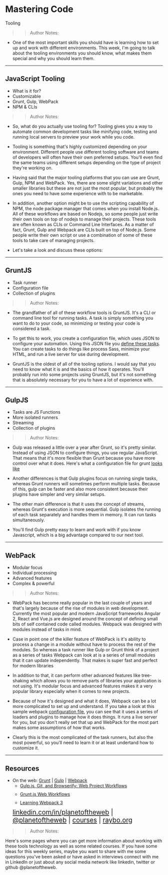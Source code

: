 <!-- .slide: data-state="title" -->

# Mastering Code
Tooling

> >Author Notes:

- One of the most important skills you should have is learning how to set up and work with different environments. This week, I'm going to talk about the tooling environments you should know, what makes them special and why you should learn them.

---

## JavaScript Tooling

- What is it for?
- Customizable
- Grunt, Gulp, WebPack
- NPM &amp; CLIs

> > Author Notes:

- So, what do you actually use tooling for? Tooling gives you a way to automate common development tasks like minifying code, testing and running local servers to preview your work while you code.

- Tooling is something that's highly customized depending on your environment. Different people use different tooling software and teams of developers will often have their own preferred setups. You'll even find the same teams using different setups depending on the type of project they're working on.

- Having said that the major tooling platforms that you can use are Grunt, Gulp, NPM and WebPack. Yes, there are some slight variations and other smaller libraries but these are not just the most popular, but probably the ones you need to have some experience with to be marketable. 

- In addition, another option might be to use the scripting capability of NPM, the node package manager that comes when you install Node.js. All of these workflows are based on Nodejs, so some people just write their own tools on top of nodejs to manage their projects. These tools are often known as CLIs or Command Line Interfaces. As a matter of fact, Grunt, Gulp and Webpack are CLIs built on top of Node.js. Some people write their own script or use a combination of some of these tools to take care of managing projects.

- Let's take a look and discuss these options:

---

## GruntJS

- Task runner
- Configuration file
- Collection of plugins

> > Author Notes:

- The grandfather of all of these workflow tools is GruntJS. It's a CLI or command line tool for running tasks. A task is simply something you want to do to your code, so minimizing or testing your code is considered a task.

- To get this to work, you create a configuration file, which uses JSON to configure your automation. Using this JSON file you [define these tasks](https://github.com/planetoftheweb/gruntworkflows/blob/master/gruntfile.js). You can create tasks to do things like process Sass, minimize your HTML, and run a live server for use during development.

- GruntJS is the oldest of all of the tooling options. I would say that you need to know what it is and the basics of how it operates. You'll probably run into some projects using GruntJS, but it's not something that is absolutely necessary for you to have a lot of experience with.

---

## GulpJS

- Tasks are JS Functions
- More isolated runners
- Streaming
- Collection of plugins

> > Author Notes:

- Gulp was released a little over a year after Grunt, so it's pretty similar. Instead of using JSON to configure things, you use regular JavaScript. That means that it's more flexible than Grunt because you have more control over what it does. Here's what a configuration file for grunt [looks like](https://github.com/planetoftheweb/sassEssentials/blob/master/gulpfile.js)

- Another differences is that Gulp plugins focus on running single tasks, whereas Grunt runners will sometimes perform multiple tasks. Because of this, gulp can be faster and also more consistent because their plugins have simpler and very similar setups.

- The other main difference is that it uses the concept of streams, whereas Grunt's execution is more sequential. Gulp isolates the running of each task separately and handles them in memory. It can run tasks simultaneously.

- You'll find Gulp pretty easy to learn and work with if you know Javascript, which is a big advantage compared to our next tool.

---

## WebPack

- Modular focus
- Individual processing
- Advanced features
- Complex &amp; powerful

> > Author Notes:
- WebPack has become really popular in the last couple of years and that's largely because of the rise of modules in web development. Currently the most popular and modern JavaScript frameworks Angular 2, React and Vue.js are designed around the concept of defining small bits of self contained code called modules. Webpack was designed with modules instead of tasks in mind.

- Case in point one of the killer feature of WebPack is it's ability to process a change in a module without have to process the rest of the modules. So whereas a task runner like Gulp or Grunt think of a project as a series of tasks Webpack can look at is a series of small modules that it can update independently. That makes is super fast and perfect for modern libraries

- In addition to that, it can perform other advanced features like tree-shaking which allows you to remove parts of libraries your application is not using. It's modular focus and advanced features makes it a very popular library especially when it comes to new projects.

- Because of how it's designed and what it does, Webpack can be a lot more complicated to set up and understand. If you take a look at this sample webpack [configuration file](https://github.com/planetoftheweb/vueinterface/blob/master/webpack.config.js), you can see that it uses a series of loaders and plugins to manage how it does things. It runs a live server for you, but you don't really set that up and WebPack for the most part makes some assumptions of how that works.

- Clearly this is the most complicated of the task runners, but also the most powerful, so you'll need to learn it or at least undertand how to customize it.




---

## Resources
<ul>
  <li>On the web: <a href="https://gruntjs.com/">Grunt</a> | <a href="https://gulpjs.com/">Gulp</a> | <a href="https://webpack.js.org/">Webpack</a></li>

  <li style="list-style: none;">
    <ul>
      <li style="margin-bottom: 10px"><a href="https://www.linkedin.com/learning/gulp-js-git-and-browserify-web-project-workflows?trk=insiders_6787408_learning">Gulp.js, Git, and Browserify: Web Project Workflows</a></li>
      <li style="margin-bottom: 10px"><a href="https://www.linkedin.com/learning/grunt-js-web-workflows?trk=insiders_6787408_learning">Grunt.js Web Workflows</a></li>
      <li style="margin-bottom: 10px"><a href="https://www.linkedin.com/learning/learning-webpack-3?trk=insiders_6787408_learning">Learning Webpack 3</a></li>
    </ul>
  </li>

  <li style="list-style: none; font-size: 1.3rem;"><a href="https://www.linkedin.com/in/planetoftheweb">linkedin.com/in/planetoftheweb</a> | <a href="https://www.twitter.com/planetoftheweb">@planetoftheweb</a> | <a href="https://www.linkedin.com/learning/instructors/ray-villalobos">courses</a> | <a href="http://www.raybo.org">raybo.org</a></li>
</ul>

> > Author Notes:

Here's some pages where you can get more information about working with these tools technology as well as some related courses. If you have some ideas for this weekly series, maybe you want to share with me some questions you've been asked or have asked in interviews connect with me in LinkedIn or just about any social media network like linkedin, twitter or github @planetoftheweb.